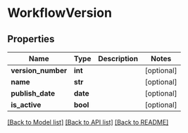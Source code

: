 # WorkflowVersion

## Properties
Name | Type | Description | Notes
------------ | ------------- | ------------- | -------------
**version_number** | **int** |  | [optional] 
**name** | **str** |  | [optional] 
**publish_date** | **date** |  | [optional] 
**is_active** | **bool** |  | [optional] 

[[Back to Model list]](../README.md#documentation-for-models) [[Back to API list]](../README.md#documentation-for-api-endpoints) [[Back to README]](../README.md)

